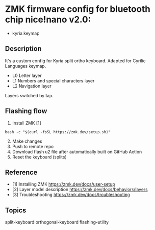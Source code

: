 # ZMK firmware config for bluetooth chip nice!nano v2.0:
- kyria.keymap

## Description
It's a custom config for Kyria split ortho keyboard.
Adapted for Cyrilic Languages keymap.
- L0 Letter layer
- L1 Numbers and special characters layer
- L2 Navigation layer

Layers switched by tap.

## Flashing flow
1. Install ZMK [1]
```
bash -c "$(curl -fsSL https://zmk.dev/setup.sh)"
```

2. Make changes
3. Push to remote repo
4. Download flash u2 file after automatically built on GitHub Action
5. Reset the keyboard (splits)

## Reference
- [1] Installing ZMK
https://zmk.dev/docs/user-setup
- [2] Layer model description
https://zmk.dev/docs/behaviors/layers
- [3] Troubleshooting
https://zmk.dev/docs/troubleshooting
## Topics
split-keyboard orthogonal-keyboard flashing-utility